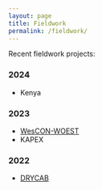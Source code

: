 ```yaml
---
layout: page
title: Fieldwork
permalink: /fieldwork/
---
```


Recent fieldwork projects:

### 2024
- Kenya

### 2023
- [WesCON-WOEST](https://charlesknight1.github.io/wescon)
- KAPEX

### 2022
- [DRYCAB](https://charlesknight1.github.io/drycab)
